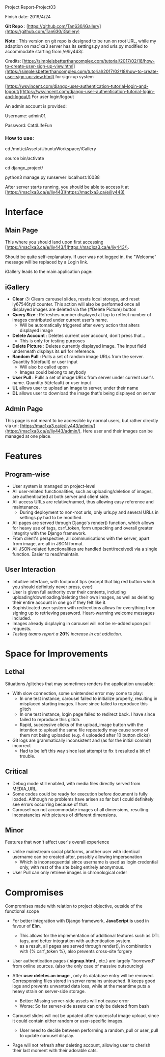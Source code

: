 Project Report-Project03

Finish date: 2019/4/24

**Git Repo** : [https://github.com/Tan630/iGallery](https://github.com/Tan630/iGallery)

**Note** : This version on git repo is designed to be run on root URL, while my adaption on mac1xa3 server has its settings.py and urls.py modified to accommodate starting from /e/liy443/.

Credits: [https://simpleisbetterthancomplex.com/tutorial/2017/02/18/how-to-create-user-sign-up-view.html](https://simpleisbetterthancomplex.com/tutorial/2017/02/18/how-to-create-user-sign-up-view.html) for sign-up system

[https://wsvincent.com/django-user-authentication-tutorial-login-and-logout/](https://wsvincent.com/django-user-authentication-tutorial-login-and-logout/) For user login/logout

An admin account is provided:

Username: admin01,

Password: Cat4LifeFun

### How to use:

cd /mnt/c/Assets/UbuntuWorkspace/iGallery

source bin/activate

cd django\_project/

python3 manage.py runserver localhost:10038

After server starts running, you should be able to access it at [https://mac1xa3.ca/e/liy443](https://mac1xa3.ca/e/liy443)

# Interface

## Main Page




This where you should land upon first accessing [https://mac1xa3.ca/e/liy443/](https://mac1xa3.ca/e/liy443/).

Should be quite self-explanatory. If user was not logged in, the &quot;Welcome&quot; message will be replaced by a Login link.

iGallery leads to the main application page:

## iGallery



- **Clear** :3: Clears carousel slides, resets local storage, and reset iy67546tyd counter. This action will also be performed once all displayed images are deleted via the (#Delete Picture) button
- **Query Size** : Refreshes number displayed at top to reflect number of images contributed under current user&#39;s name.
  - Will be automatically triggered after every action that alters displayed image
- **Delete Account** : Deletes current user account, don&#39;t press that…
  - This is only for testing purposes
- **Delete Picture** : Deletes currently displayed image. The input field underneath displays its **url** for reference.
- **Random Pull** : Pulls a set of random image URLs from the server. Quantity 5(default) or user input
  - Will also be called upon
  - Images could belong to anybody
- **User Pull** : Pulls a set of image URLs from server under current user&#39;s name. Quantity 5(default) or user input
- **UL** allows user to upload an image to server, under their name
- **DL** allows user to download the image that&#39;s being displayed on server

## Admin Page


This page is not meant to be accessible by normal users, but rather directly via url: [https://mac1xa3.ca/e/liy443/admin/](https://mac1xa3.ca/e/liy443/admin/).  Here user and their images can be managed at one place.

# Features

## Program-wise

- User system is managed on project-level
- All user-related functionalities, such as uploading/deletion of images, are authenticated at both server and client side.
- All access URLs are relative/named, thus allowing easy reference and maintenance.
  - During deployment to non-root urls, only urls.py and several URLs in settings.py had to be modified.
- All pages are served through Django&#39;s render() function, which allows for heavy use of tags, csrf\_token, form unpacking and overall greater integrity with the Django framework.
- From client&#39;s perspective, all communications with the server, apart from image, are all in JSON format.
- All JSON-related functionalities are handled (sent/received) via a single function. Easier to read/maintain.

## User Interaction

- Intuitive interface, with foolproof tips (except that big red button which you should definitely never press, ever)
- User is given full authority over their contents, including uploading/downloading/deleting their own images, as well as deleting their entire account in one go if they felt like it.
- Sophisticated user system with redirections allows for everything from signing up to retrieving password. Heart-warming welcome messages included.
- Images already displaying in carousel will not be re-added upon pull requests.
- _Testing teams report a_ **20%** _increase in cat addiction_.

# Space for Improvements

## Lethal

Situations /glitches that may sometimes renders the application unusable:

- With slow connection, some unintended error may come to play:
  - In one test instance, carousel failed to initialize properly, resulting in misplaced starting images. I have since failed to reproduce this glitch
  - In one test instance, login page failed to redirect back. I have since failed to reproduce this glitch.
  - Rapid, successive clicks of the upload\_image button with the intention to upload the same file repeatedly may cause some of them not being uploaded (e.g. 4 uploaded after 10 button clicks)
- Git logs are grammatically inconsistent and (as for the initial commit) incorrect
  - Had to be left this way since last attempt to fix it resulted a bit of trouble.

## Critical

- Debug mode still enabled, with media files directly served from MEDIA\_URL.
- Some codes could be ready for execution before document is fully loaded. Although no problems have arisen so far but I could definitely see errors occurring because of that.
- Carousel nan not accommodate images of all dimensions, resulting inconstancies with pictures of different dimensions.

## Minor

Features that won&#39;t affect user&#39;s overall experience

- Unlike mainstream social platforms, another user with identical username can be created after, possibly allowing impersonation
  - Which is inconsequential since username is used as login credential only, with rest of the site being entirely anonymous.
- User Pull can only retrieve images in chronological order

# Compromises

Compromises made with relation to project objective, outside of the functional scope

- For better integration with Django framework, **JavaScript** is used in favour of **Elm**.
  - This allows for the implementation of additional features such as DTL tags, and better integration with authentication system.
  - as a result, all pages are served through render(), in combination with {% csrf\_token %}, also prevents cross-site forgery

- User authentication pages ( **signup.html** , etc.) are largely &quot;borrowed&quot; from online sources. (also the only case of massive outsourcing)

- After **user deletes an image** , only its database entry will be removed. Corresponsing files stored in server remains untouched. It keeps good logs and prevents unwanted data loss, while at the meantime puts a heavy strain on server-side storage.
  - Better: Missing server-side assets will not cause error
  - Worse: So far server-side assets can only be deleted from bash
- Carousel slides will not be updated after successful image upload, since it could contain either random or user-specific images.
  - User need to decide between performing a random\_pull or user\_pull to update carousel display.
- Page will not refresh after deleting account, allowing user to cherish their last moment with their adorable cats.
